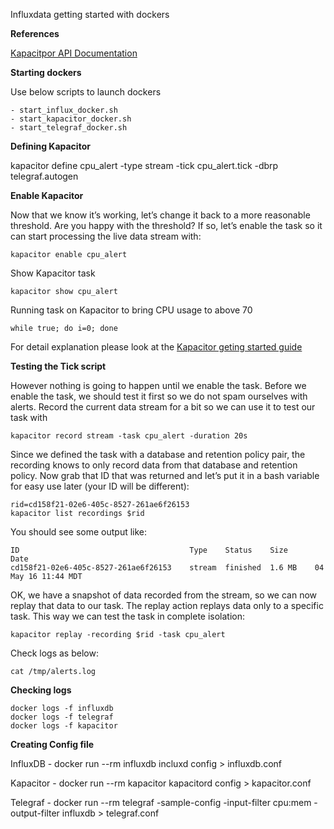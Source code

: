Influxdata getting started with dockers

**References**

[Kapacitpor API Documentation](https://docs.influxdata.com/kapacitor/v1.2/api/api)


**Starting dockers**

Use below scripts to launch dockers

    - start_influx_docker.sh
    - start_kapacitor_docker.sh
    - start_telegraf_docker.sh



**Defining Kapacitor**

kapacitor define cpu_alert -type stream -tick cpu_alert.tick -dbrp telegraf.autogen


**Enable Kapacitor**

Now that we know it’s working, let’s change it back to a more reasonable
threshold. Are you happy with the threshold? If so, let’s enable the task so it
can start processing the live data stream with:
```
kapacitor enable cpu_alert
```
Show Kapacitor task       
```
kapacitor show cpu_alert
```
Running task on Kapacitor to bring CPU usage to above 70
```
while true; do i=0; done
```

For detail explanation please look at the [Kapacitor geting started
guide](https://docs.influxdata.com/kapacitor/v1.2/introduction/getting_started/)

**Testing the Tick script**

However nothing is going to happen until we enable the task. Before we enable
the task, we should test it first so we do not spam ourselves with alerts.
Record the current data stream for a bit so we can use it to test our task with

```
kapacitor record stream -task cpu_alert -duration 20s
```

Since we defined the task with a database and retention policy pair, the
recording knows to only record data from that database and retention policy. Now
grab that ID that was returned and let’s put it in a bash variable for easy use
later (your ID will be different):

```
rid=cd158f21-02e6-405c-8527-261ae6f26153
kapacitor list recordings $rid
```
You should see some output like:
```
ID                                      Type    Status    Size      Date
cd158f21-02e6-405c-8527-261ae6f26153    stream  finished  1.6 MB    04 May 16 11:44 MDT
```

OK, we have a snapshot of data recorded from the stream, so we can now replay
that data to our task. The replay action replays data only to a specific task.
This way we can test the task in complete isolation:
```
kapacitor replay -recording $rid -task cpu_alert
```

Check logs as below:
```
cat /tmp/alerts.log
```

**Checking logs**
```
docker logs -f influxdb
docker logs -f telegraf
docker logs -f kapacitor

```

**Creating Config file**

InfluxDB  - docker run --rm influxdb incluxd config > influxdb.conf

Kapacitor - docker run --rm kapacitor kapacitord config > kapacitor.conf

Telegraf  - docker run --rm telegraf -sample-config -input-filter cpu:mem -output-filter influxdb > telegraf.conf
